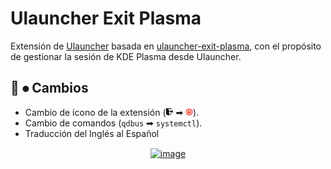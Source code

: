 # Ulauncher Exit Plasma
Extensión de [Ulauncher](https://ulauncher.io) basada en [ulauncher-exit-plasma](https://github.com/CactiChameleon9/ulauncher-exit-plasma), con el propósito de gestionar la sesión de KDE Plasma desde Ulauncher.
## 📝 ⦁ Cambios
<div>
  <ul>
   	<li>Cambio de ícono de la extensión (<a href="https://github.com/ashl3ycodes/ulauncher-exit-plasma?tab=readme-ov-file#ulauncher-exit-plasma"><img src="https://raw.githubusercontent.com/CactiChameleon9/ulauncher-exit-plasma/refs/heads/master/images/exit.png" width="12" height="12" alt="image"></a> ➡ <a href="https://github.com/ashl3ycodes/ulauncher-exit-plasma?tab=readme-ov-file#ulauncher-exit-plasma"><img src="https://raw.githubusercontent.com/ashl3ycodes/ulauncher-exit-plasma/refs/heads/master/images/exit.png" width="12" height="12" alt="image"></a>).</li>
   	<li>Cambio de comandos (<code>qdbus</code> ➡ <code>systemctl</code>).</li> 
   	<li>Traducción del Inglés al Español</li>
</ul>
</div>
<div style="text-align: center;">
  <a href="https://github.com/ashl3ycodes/ulauncher-exit-plasma?tab=readme-ov-file#ulauncher-exit-plasma"><img align="center" src="https://i.ibb.co/C5NYjNY4/image.png" alt="image" style="width: 50%;"/></a>
</div>
